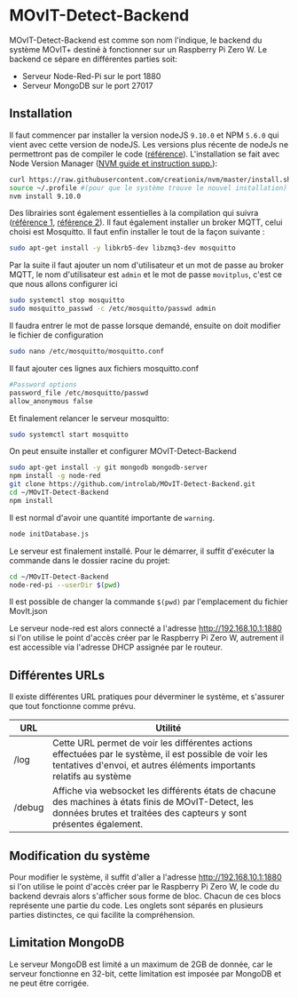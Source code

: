 # MOvIT-Detect-Backend

MOvIT-Detect-Backend est comme son nom l'indique, le backend du système MOvIT+ destiné à fonctionner sur un Raspberry Pi Zero W. Le backend ce sépare en différentes parties soit:

  - Serveur Node-Red-Pi sur le port 1880
  - Serveur MongoDB sur le port 27017

## Installation
Il faut commencer par installer la version nodeJS `9.10.0` et NPM `5.6.0` qui vient avec cette version de nodeJS. Les versions plus récente de nodeJs ne permettront pas de compiler le code ([référence](https://github.com/chjj/pty.js/issues/195)). L'installation se fait avec Node Version Manager ([NVM guide et instruction supp.](https://tecadmin.net/install-nodejs-with-nvm/)):
```bash
curl https://raw.githubusercontent.com/creationix/nvm/master/install.sh | bash
source ~/.profile #(pour que le système trouve le nouvel installation)
nvm install 9.10.0
```
Des librairies sont également essentielles à la compilation qui suivra ([référence 1](https://github.com/mongodb-js/kerberos/issues/45), [référence 2](https://github.com/JustinTulloss/zeromq.node/issues/596)).
Il faut également installer un broker MQTT, celui choisi est Mosquitto. Il faut enfin installer le tout de la façon suivante :
```bash
sudo apt-get install -y libkrb5-dev libzmq3-dev mosquitto 
```
Par la suite il faut ajouter un nom d'utilisateur et un mot de passe au broker MQTT, le nom d'utilisateur est `admin` et le mot de passe `movitplus`, c'est ce que nous allons configurer ici
```bash
sudo systemctl stop mosquitto
sudo mosquitto_passwd -c /etc/mosquitto/passwd admin
```
Il faudra entrer le mot de passe lorsque demandé, ensuite on doit modifier le fichier de configuration
```bash
sudo nano /etc/mosquitto/mosquitto.conf
```
Il faut ajouter ces lignes aux fichiers mosquitto.conf
```bash
#Password options
password_file /etc/mosquitto/passwd
allow_anonymous false
```
Et finalement relancer le serveur mosquitto:
```bash
sudo systemctl start mosquitto
```

On peut ensuite installer et configurer MOvIT-Detect-Backend

```bash
sudo apt-get install -y git mongodb mongodb-server
npm install -g node-red
git clone https://github.com/introlab/MOvIT-Detect-Backend.git
cd ~/MOvIT-Detect-Backend
npm install
```
Il est normal d'avoir une quantité importante de `warning`.
```bash
node initDatabase.js
```

Le serveur est finalement installé. Pour le démarrer, il suffit d'exécuter la commande dans le dossier racine du projet:
```bash
cd ~/MOvIT-Detect-Backend
node-red-pi --userDir $(pwd)
```
Il est possible de changer la commande `$(pwd)` par l'emplacement du fichier MovIt.json

Le serveur node-red est alors connecté a l'adresse http://192.168.10.1:1880 si l'on utilise le point d'accès créer par le Raspberry Pi Zero W, autrement il est accessible via l'adresse DHCP assignée par le routeur.

## Différentes URLs
Il existe différentes URL pratiques pour déverminer le système, et s'assurer que tout fonctionne comme prévu.

| URL | Utilité |
| --- | --- |
| /log      | Cette URL permet de voir les différentes actions effectuées par le système, il est possible de voir les tentatives d'envoi, et autres éléments importants relatifs au système
| /debug      | Affiche via websocket les différents états de chacune des machines à états finis de MOvIT-Detect, les données brutes et traitées des capteurs y sont présentes également.|

## Modification du système
Pour modifier le système, il suffit d'aller a l'adresse http://192.168.10.1:1880 si l'on utilise le point d'accès créer par le Raspberry Pi Zero W, le code du backend devrais alors s'afficher sous forme de bloc. Chacun de ces blocs représente une partie du code. Les onglets sont séparés en plusieurs parties distinctes, ce qui facilite la compréhension.


## Limitation MongoDB
Le serveur MongoDB est limité a un maximum de 2GB de donnée, car le serveur fonctionne en 32-bit, cette limitation est imposée par MongoDB et ne peut être corrigée.
